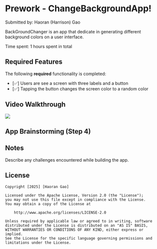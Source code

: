 # Prework - ChangeBackgroundApp!

Submitted by: Haoran (Harrison) Gao

BackGroundChanger is an app that dedicate in generating different background colors on a user interface.

Time spent: 1 hours spent in total

## Required Features

The following **required** functionality is completed:

- [✅] Users are see a screen with three labels and a button
- [✅] Tapping the button changes the screen color to a random color
 
## Video Walkthrough

<div>
    <a href="https://www.loom.com/share/3e6442033c1c437ab4ecd1a96c3a3ff1">
    </a>
    <a href="https://www.loom.com/share/3e6442033c1c437ab4ecd1a96c3a3ff1">
      <img style="max-width:300px;" src="https://cdn.loom.com/sessions/thumbnails/3e6442033c1c437ab4ecd1a96c3a3ff1-290d1c55ae6a1f25-full-play.gif">
    </a>
  </div>

## App Brainstorming (Step 4)

## Notes

Describe any challenges encountered while building the app.

## License

    Copyright [2025] [Haoran Gao]

    Licensed under the Apache License, Version 2.0 (the "License");
    you may not use this file except in compliance with the License.
    You may obtain a copy of the License at

        http://www.apache.org/licenses/LICENSE-2.0

    Unless required by applicable law or agreed to in writing, software
    distributed under the License is distributed on an "AS IS" BASIS,
    WITHOUT WARRANTIES OR CONDITIONS OF ANY KIND, either express or implied.
    See the License for the specific language governing permissions and
    limitations under the License.
